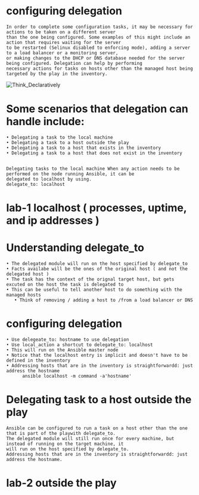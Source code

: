 # configuring delegation
    In order to complete some configuration tasks, it may be necessary for actions to be taken on a different server 
    than the one being configured. Some examples of this might include an action that requires waiting for the server
    to be restarted (Selinux disabled to enforcing mode), adding a server to a load balancer or a monitoring server,
    or making changes to the DHCP or DNS database needed for the server being configured. Delegation can help by performing
    necessary actions for tasks on hosts other than the managed host being targeted by the play in the inventory.

![Think_Declaratively](https://github.com/sonulodha/ansible/blob/master/9_8%20images/Think_Declaratively.jpg)

# Some scenarios that delegation can handle include: <br/>

    • Delegating a task to the local machine
    • Delegating a task to a host outside the play
    • Delegating a task to a host that exists in the inventory
    • Delegating a task to a host that does not exist in the inventory

 
    Delegating tasks to the local machine When any action needs to be performed on the node running Ansible, it can be
    delegated to localhost by using.
    delegate_to: localhost
#    lab-1  localhost ( processes, uptime, and ip addresses )

# Understanding delegate_to  <br/>

    • The delegated module will run on the host specified by delegate_to
    • Facts availabe will be the ones of the original host ( and not the delegated host )
    • The task has the context of the orignal target host, but gets excuted on the host the task is delegated to 
    • This can be useful to tell another host to do something with the managed hosts
       • Think of removing / adding a host to /from a load balancer or DNS

# configuring delegation  <br/>

    • Use delegeate_to: hostname to use delegation
    • Use local_action a shortcut to delegate_to: localhost
    • This will run on the Ansible master node
    • Notice that the localhost entry is implicit and doesn't have to be defined in the inventory
    • Addressing hosts that are in the inventory is straightforwardd: just address the hostname
          ansible localhost -m command -a'hostname'


# Delegating task to a host outside the play
    Ansible can be configured to run a task on a host other than the one that is part of the playwith delegate_to.
    The delegated module will still run once for every machine, but instead of running on the target machine, it 
    will run on the host specified by delegate_to.
    Addressing hosts that are in the inventory is straightforwardd: just address the hostname.

# lab-2 outside the play


